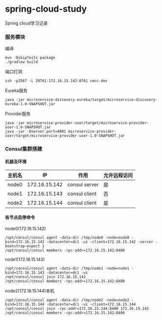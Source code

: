 # spring-cloud-study

Spring cloud学习记录

### 服务模块

编译

    mvn -DskipTests package
    ./gradlew build
    
端口打洞

    ssh -p2567 -L 28761:172.16.15.142:8761 cmcc-dev
    
Eureka服务

    java -jar microservice-discovery-eureka/target/microservice-discovery-eureka-1.0-SNAPSHOT.jar

Provider服务

    java -jar microservice-provider-user/target/microservice-provider-user-1.0-SNAPSHOT.jar
    java -jar -Dserver.port=8001 microservice-provider-user/target/microservice-provider-user-1.0-SNAPSHOT.jar
    
### Consul集群搭建

#### 机器及环境

| 主机名 | IP            | 作用          |  允许远程访问 |
| ----- | ------------- | ------------- | ----------- |
| node0 | 172.16.15.142 | consul server | 是          |
| node1 | 172.16.15.143 | consul client | 否          |
| node2 | 172.16.15.144 | consul client | 是          |

#### 各节点启停命令

node0(172.16.15.142)

    /opt/consul/consul agent -data-dir /tmp/node0 -node=node0 -bind=172.16.15.142 -datacenter=dc1 -ui -client=172.16.15.142 -server -bootstrap-expect 1
    /opt/consul/consul members -rpc-addr=172.16.15.142:8400

node1(172.16.15.143)

    /opt/consul/consul agent -data-dir /tmp/node1 -node=node1 -bind=172.16.15.143 -datacenter=dc1 -ui
    /opt/consul/consul join 172.16.15.142
    /opt/consul/consul members -rpc-addr=172.16.15.142:8400
    
node2(172.16.15.144)本机

    /opt/consul/consul agent -data-dir /tmp/node2 -node=node2 -bind=172.16.15.144 -datacenter=dc1 -ui -client=172.16.15.144
    /opt/consul/consul join -rpc-addr=172.16.15.144:8400 172.16.15.142
    /opt/consul/consul members -rpc-addr=172.16.15.142:8400
